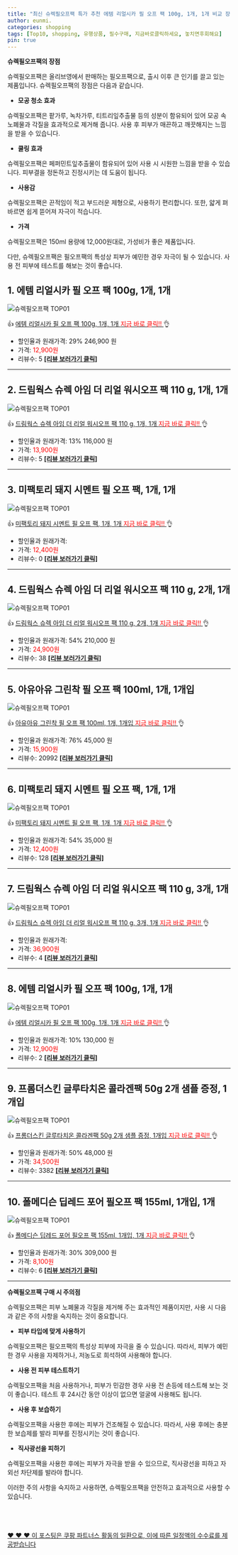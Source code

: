 ```yaml
---
title: "최신 슈렉필오프팩 특가 추천 에템 리얼시카 필 오프 팩 100g, 1개, 1개 비교 장점"
author: eunmi.
categories: shopping
tags: [Top10, shopping, 유행상품, 필수구매, 지금바로클릭하세요, 놓치면후회해요]
pin: true
---
```

**슈렉필오프팩의 장점**

슈렉필오프팩은 올리브영에서 판매하는 필오프팩으로, 출시 이후 큰 인기를 끌고 있는 제품입니다. 슈렉필오프팩의 장점은 다음과 같습니다.

* **모공 청소 효과**

슈렉필오프팩은 팥가루, 녹차가루, 티트리잎추출물 등의 성분이 함유되어 있어 모공 속 노폐물과 각질을 효과적으로 제거해 줍니다. 사용 후 피부가 매끈하고 깨끗해지는 느낌을 받을 수 있습니다.

* **쿨링 효과**

슈렉필오프팩은 페퍼민트잎추출물이 함유되어 있어 사용 시 시원한 느낌을 받을 수 있습니다. 피부결을 정돈하고 진정시키는 데 도움이 됩니다.

* **사용감**

슈렉필오프팩은 끈적임이 적고 부드러운 제형으로, 사용하기 편리합니다. 또한, 얇게 펴 바르면 쉽게 뜯어져 자극이 적습니다.

* **가격**

슈렉필오프팩은 150ml 용량에 12,000원대로, 가성비가 좋은 제품입니다.

다만, 슈렉필오프팩은 필오프팩의 특성상 피부가 예민한 경우 자극이 될 수 있습니다. 사용 전 피부에 테스트를 해보는 것이 좋습니다.

   

## 1. 에템 리얼시카 필 오프 팩 100g, 1개, 1개

![슈렉필오프팩 TOP01](https://thumbnail10.coupangcdn.com/thumbnails/remote/230x230ex/image/retail/images/1689320521909848-b2f6b144-a1b6-4ff1-8443-c2216cc83f94.jpg)


👍 [에템 리얼시카 필 오프 팩 100g, 1개, 1개 <font color=red> 지금 바로 클릭!! </font> ](https://link.coupang.com/re/AFFSDP?lptag=AF3617701&subid=GithubCoopas&pageKey=7124324777&traceid=V0-153&itemId=17845570160&vendorItemId=77928555594) 👌 


- 할인율과 원래가격: 29%  246,900   원
- 가격: <span style='color:red'>12,900원</span>
- 리뷰수: 5  [**[리뷰 보러가기 클릭]**](https://link.coupang.com/re/AFFSDP?lptag=AF3617701&subid=GithubCoopas&pageKey=7124324777&traceid=V0-153&itemId=17845570160&vendorItemId=77928555594)

---


   

## 2. 드림웍스 슈렉 아임 더 리얼 워시오프 팩 110 g, 1개, 1개

![슈렉필오프팩 TOP01](https://thumbnail8.coupangcdn.com/thumbnails/remote/230x230ex/image/vendor_inventory/6506/637001b0bc016705889bcbeece8046134bfc681464fa372ead2b1111178a.jpg)


👍 [드림웍스 슈렉 아임 더 리얼 워시오프 팩 110 g, 1개, 1개 <font color=red> 지금 바로 클릭!! </font> ](https://link.coupang.com/re/AFFSDP?lptag=AF3617701&subid=GithubCoopas&pageKey=9734467&traceid=V0-153&itemId=43015810&vendorItemId=80524524205) 👌 


- 할인율과 원래가격: 13%  116,000   원
- 가격: <span style='color:red'>13,900원</span>
- 리뷰수: 5  [**[리뷰 보러가기 클릭]**](https://link.coupang.com/re/AFFSDP?lptag=AF3617701&subid=GithubCoopas&pageKey=9734467&traceid=V0-153&itemId=43015810&vendorItemId=80524524205)

---


   

## 3. 미팩토리 돼지 시멘트 필 오프 팩, 1개, 1개

![슈렉필오프팩 TOP01](https://thumbnail7.coupangcdn.com/thumbnails/remote/230x230ex/image/retail/images/2017/06/29/11/1/3d710268-4d14-4874-92a2-b3f82ebcd251.jpg)


👍 [미팩토리 돼지 시멘트 필 오프 팩, 1개, 1개 <font color=red> 지금 바로 클릭!! </font> ](https://link.coupang.com/re/AFFSDP?lptag=AF3617701&subid=GithubCoopas&pageKey=25362011&traceid=V0-153&itemId=98671270&vendorItemId=3180011057) 👌 


- 할인율과 원래가격: 
- 가격: <span style='color:red'>12,400원</span>
- 리뷰수: 0  [**[리뷰 보러가기 클릭]**](https://link.coupang.com/re/AFFSDP?lptag=AF3617701&subid=GithubCoopas&pageKey=25362011&traceid=V0-153&itemId=98671270&vendorItemId=3180011057)

---


   

## 4. 드림웍스 슈렉 아임 더 리얼 워시오프 팩 110 g, 2개, 1개

![슈렉필오프팩 TOP01](https://thumbnail6.coupangcdn.com/thumbnails/remote/230x230ex/image/product/image/vendoritem/2019/01/22/4317202511/0cce3bff-3516-4856-b1be-6b408315a5d6.jpg)


👍 [드림웍스 슈렉 아임 더 리얼 워시오프 팩 110 g, 2개, 1개 <font color=red> 지금 바로 클릭!! </font> ](https://link.coupang.com/re/AFFSDP?lptag=AF3617701&subid=GithubCoopas&pageKey=9734467&traceid=V0-153&itemId=512456600&vendorItemId=70815946944) 👌 


- 할인율과 원래가격: 54%  210,000   원
- 가격: <span style='color:red'>24,900원</span>
- 리뷰수: 38  [**[리뷰 보러가기 클릭]**](https://link.coupang.com/re/AFFSDP?lptag=AF3617701&subid=GithubCoopas&pageKey=9734467&traceid=V0-153&itemId=512456600&vendorItemId=70815946944)

---


   

## 5. 아유아유 그린착 필 오프 팩 100ml, 1개, 1개입

![슈렉필오프팩 TOP01](https://thumbnail10.coupangcdn.com/thumbnails/remote/230x230ex/image/retail/images/8034363372723728-d653987e-747a-442b-b600-73bc90276ab4.jpg)


👍 [아유아유 그린착 필 오프 팩 100ml, 1개, 1개입 <font color=red> 지금 바로 클릭!! </font> ](https://link.coupang.com/re/AFFSDP?lptag=AF3617701&subid=GithubCoopas&pageKey=6181351033&traceid=V0-153&itemId=12138635156&vendorItemId=79410233713) 👌 


- 할인율과 원래가격: 76%  45,000   원
- 가격: <span style='color:red'>15,900원</span>
- 리뷰수: 20992  [**[리뷰 보러가기 클릭]**](https://link.coupang.com/re/AFFSDP?lptag=AF3617701&subid=GithubCoopas&pageKey=6181351033&traceid=V0-153&itemId=12138635156&vendorItemId=79410233713)

---


   

## 6. 미팩토리 돼지 시멘트 필 오프 팩, 1개, 1개

![슈렉필오프팩 TOP01](https://thumbnail7.coupangcdn.com/thumbnails/remote/230x230ex/image/retail/images/2017/06/29/11/1/3d710268-4d14-4874-92a2-b3f82ebcd251.jpg)


👍 [미팩토리 돼지 시멘트 필 오프 팩, 1개, 1개 <font color=red> 지금 바로 클릭!! </font> ](https://link.coupang.com/re/AFFSDP?lptag=AF3617701&subid=GithubCoopas&pageKey=25362011&traceid=V0-153&itemId=98671270&vendorItemId=3180011057) 👌 


- 할인율과 원래가격: 54%  35,000   원
- 가격: <span style='color:red'>12,400원</span>
- 리뷰수: 128  [**[리뷰 보러가기 클릭]**](https://link.coupang.com/re/AFFSDP?lptag=AF3617701&subid=GithubCoopas&pageKey=25362011&traceid=V0-153&itemId=98671270&vendorItemId=3180011057)

---


   

## 7. 드림웍스 슈렉 아임 더 리얼 워시오프 팩 110 g, 3개, 1개

![슈렉필오프팩 TOP01](https://thumbnail8.coupangcdn.com/thumbnails/remote/230x230ex/image/product/image/vendoritem/2019/01/22/4317202701/36e79b60-7b6f-4c4d-906c-c39bc3d362fa.jpg)


👍 [드림웍스 슈렉 아임 더 리얼 워시오프 팩 110 g, 3개, 1개 <font color=red> 지금 바로 클릭!! </font> ](https://link.coupang.com/re/AFFSDP?lptag=AF3617701&subid=GithubCoopas&pageKey=9734467&traceid=V0-153&itemId=512456680&vendorItemId=70815946957) 👌 


- 할인율과 원래가격: 
- 가격: <span style='color:red'>36,900원</span>
- 리뷰수: 4  [**[리뷰 보러가기 클릭]**](https://link.coupang.com/re/AFFSDP?lptag=AF3617701&subid=GithubCoopas&pageKey=9734467&traceid=V0-153&itemId=512456680&vendorItemId=70815946957)

---


   

## 8. 에템 리얼시카 필 오프 팩 100g, 1개, 1개

![슈렉필오프팩 TOP01](https://thumbnail10.coupangcdn.com/thumbnails/remote/230x230ex/image/retail/images/1689320521909848-b2f6b144-a1b6-4ff1-8443-c2216cc83f94.jpg)


👍 [에템 리얼시카 필 오프 팩 100g, 1개, 1개 <font color=red> 지금 바로 클릭!! </font> ](https://link.coupang.com/re/AFFSDP?lptag=AF3617701&subid=GithubCoopas&pageKey=7124324777&traceid=V0-153&itemId=17845570160&vendorItemId=77928555594) 👌 


- 할인율과 원래가격: 10%  130,000   원
- 가격: <span style='color:red'>12,900원</span>
- 리뷰수: 2  [**[리뷰 보러가기 클릭]**](https://link.coupang.com/re/AFFSDP?lptag=AF3617701&subid=GithubCoopas&pageKey=7124324777&traceid=V0-153&itemId=17845570160&vendorItemId=77928555594)

---


   

## 9. 프롬더스킨 글루타치온 콜라겐팩 50g 2개 샘플 증정, 1개입

![슈렉필오프팩 TOP01](https://thumbnail9.coupangcdn.com/thumbnails/remote/230x230ex/image/vendor_inventory/8be0/2ae86eadd5b247887a7ad99656a2cfee71f796adb95a29350487301ce8aa.jpg)


👍 [프롬더스킨 글루타치온 콜라겐팩 50g 2개 샘플 증정, 1개입 <font color=red> 지금 바로 클릭!! </font> ](https://link.coupang.com/re/AFFSDP?lptag=AF3617701&subid=GithubCoopas&pageKey=7534509677&traceid=V0-153&itemId=19944426316&vendorItemId=87043577010) 👌 


- 할인율과 원래가격: 50%  48,000   원
- 가격: <span style='color:red'>34,500원</span>
- 리뷰수: 3382  [**[리뷰 보러가기 클릭]**](https://link.coupang.com/re/AFFSDP?lptag=AF3617701&subid=GithubCoopas&pageKey=7534509677&traceid=V0-153&itemId=19944426316&vendorItemId=87043577010)

---


   

## 10. 폴메디슨 딥레드 포어 필오프 팩 155ml, 1개입, 1개

![슈렉필오프팩 TOP01](https://thumbnail6.coupangcdn.com/thumbnails/remote/230x230ex/image/retail/images/9528621135456809-53916584-6396-47a2-a859-8cf683a06234.jpg)


👍 [폴메디슨 딥레드 포어 필오프 팩 155ml, 1개입, 1개 <font color=red> 지금 바로 클릭!! </font> ](https://link.coupang.com/re/AFFSDP?lptag=AF3617701&subid=GithubCoopas&pageKey=1524233395&traceid=V0-153&itemId=2899400757&vendorItemId=70888375499) 👌 


- 할인율과 원래가격: 30%  309,000   원
- 가격: <span style='color:red'>8,100원</span>
- 리뷰수: 6  [**[리뷰 보러가기 클릭]**](https://link.coupang.com/re/AFFSDP?lptag=AF3617701&subid=GithubCoopas&pageKey=1524233395&traceid=V0-153&itemId=2899400757&vendorItemId=70888375499)

---
**슈렉필오프팩 구매 시 주의점**

슈렉필오프팩은 피부 노폐물과 각질을 제거해 주는 효과적인 제품이지만, 사용 시 다음과 같은 주의 사항을 숙지하는 것이 중요합니다.

* **피부 타입에 맞게 사용하기**

슈렉필오프팩은 필오프팩의 특성상 피부에 자극을 줄 수 있습니다. 따라서, 피부가 예민한 경우 사용을 자제하거나, 저농도로 희석하여 사용해야 합니다.

* **사용 전 피부 테스트하기**

슈렉필오프팩을 처음 사용하거나, 피부가 민감한 경우 사용 전 손등에 테스트해 보는 것이 좋습니다. 테스트 후 24시간 동안 이상이 없으면 얼굴에 사용해도 됩니다.

* **사용 후 보습하기**

슈렉필오프팩을 사용한 후에는 피부가 건조해질 수 있습니다. 따라서, 사용 후에는 충분한 보습제를 발라 피부를 진정시키는 것이 좋습니다.

* **직사광선을 피하기**

슈렉필오프팩을 사용한 후에는 피부가 자극을 받을 수 있으므로, 직사광선을 피하고 자외선 차단제를 발라야 합니다.

이러한 주의 사항을 숙지하고 사용하면, 슈렉필오프팩을 안전하고 효과적으로 사용할 수 있습니다.<br><br><br><br><br> [ ❤ ❤ ❤ 이 포스팅은 쿠팡 파트너스 활동의 일환으로, 이에 따른 일정액의 수수료를 제공받습니다](https://link.coupang.com/a/bcEFyh)